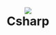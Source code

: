 <h1 align="center">
  <br>
  <a href="https://github.com/shadibdair/Csharp/new/master?readme=1"><img src="https://www.javatpoint.com/csharp/images/c-sharp.png
"></a>
  <br>
  Csharp
  <br>
</h1>




